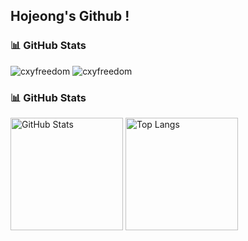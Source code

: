 ## Hojeong's Github !

### 📊 GitHub Stats
<p><img src="https://github-readme-stats.vercel.app/api?username=hjung43&hide_title=true&hide_border=true&theme=dracula&hide_border=false&include_all_commits=false&count_private=false" alt="cxyfreedom" /> <img src="https://github-readme-stats.vercel.app/api/top-langs/?username=hjung43&theme=dracula&hide_border=false&include_all_commits=false&count_private=false&layout=compact" alt="cxyfreedom" /> </p>


### 📊 GitHub Stats
<div>
  <img src="https://github-readme-stats.vercel.app/api?username=hjung43&show_icons=true&theme=radical" alt="GitHub Stats" height="180em" />
  <img src="https://github-readme-stats.vercel.app/api/top-langs/?username=hjung43&layout=compact&theme=radical" alt="Top Langs" height="180em" />
</div>
